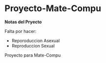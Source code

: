 Proyecto-Mate-Compu
===================

**Notas del Pryecto**

Falta por hacer:
- Reporoduccion Asexual
- Reproduccion Sexual

Proyecto para Mate-Compu
